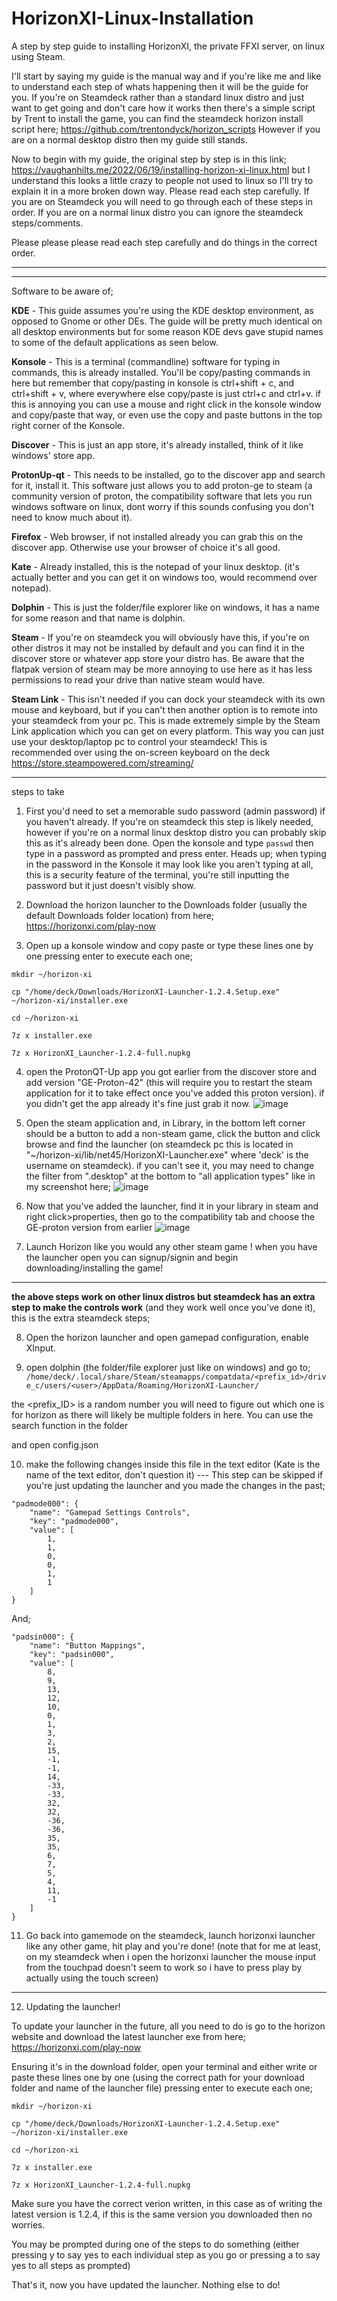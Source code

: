 # HorizonXI-Linux-Installation
A step by step guide to installing HorizonXI, the private FFXI server, on linux using Steam.

I'll start by saying my guide is the manual way and if you're like me and like to understand each step of whats happening then it will be the guide for you. If you're on Steamdeck rather than a standard linux distro and just want to get going and don't care how it works then there's a simple script by Trent to install the game, you can find the steamdeck horizon install script here; <https://github.com/trentondyck/horizon_scripts> However if you are on a normal desktop distro then my guide still stands.

Now to begin with my guide, the original step by step is in this link; <https://vaughanhilts.me/2022/06/19/installing-horizon-xi-linux.html> but I understand this looks a little crazy to people not used to linux so I'll try to explain it in a more broken down way. Please read each step carefully. If you are on Steamdeck you will need to go through each of these steps in order. If you are on a normal linux distro you can ignore the steamdeck steps/comments.

Please please please read each step carefully and do things in the correct order. 

-----
-----

Software to be aware of;

**KDE** - This guide assumes you're using the KDE desktop environment, as opposed to Gnome or other DEs. The guide will be pretty much identical on all desktop environments but for some reason KDE devs gave stupid names to some of the default applications as seen below.

**Konsole** - This is a terminal (commandline) software for typing in commands, this is already installed. You'll be copy/pasting commands in here but remember that copy/pasting in konsole is ctrl+shift + c, and ctrl+shift + v, where everywhere else copy/paste is just ctrl+c and ctrl+v. if this is annoying you can use a mouse and right click in the konsole window and copy/paste that way, or even use the copy and paste buttons in the top right corner of the Konsole.

**Discover** - This is just an app store, it's already installed, think of it like windows' store app.

**ProtonUp-qt** - This needs to be installed, go to the discover app and search for it, install it. This software just allows you to add proton-ge to steam (a community version of proton, the compatibility software that lets you run windows software on linux, dont worry if this sounds confusing you don't need to know much about it).

**Firefox** - Web browser, if not installed already you can grab this on the discover app. Otherwise use your browser of choice it's all good.

**Kate** - Already installed, this is the notepad of your linux desktop. (it's actually better and you can get it on windows too, would recommend over notepad).

**Dolphin** - This is just the folder/file explorer like on windows, it has a name for some reason and that name is dolphin.

**Steam** - If you're on steamdeck you will obviously have this, if you're on other distros it may not be installed by default and you can find it in the discover store or whatever app store your distro has. Be aware that the flatpak version of steam may be more annoying to use here as it has less permissions to read your drive than native steam would have.

**Steam Link** - This isn't needed if you can dock your steamdeck with its own mouse and keyboard, but if you can't then another option is to remote into your steamdeck from your pc. This is made extremely simple by the Steam Link application which you can get on every platform. This way you can just use your desktop/laptop pc to control your steamdeck! This is recommended over using the on-screen keyboard on the deck <https://store.steampowered.com/streaming/>

-----

steps to take

1. First you'd need to set a memorable sudo password (admin password) if you haven't already. If you're on steamdeck this step is likely needed, however if you're on a normal linux desktop distro you can probably skip this as it's already been done. Open the konsole and type `passwd` then type in a password as prompted and press enter. Heads up; when typing in the password in the Konsole it may look like you aren't typing at all, this is a security feature of the terminal, you're still inputting the password but it just doesn't visibly show.

2. Download the horizon launcher to the Downloads folder (usually the default Downloads folder location) from here;
<https://horizonxi.com/play-now>

3. Open up a konsole window and copy paste or type these lines one by one pressing enter to execute each one;

```
mkdir ~/horizon-xi
```
```
cp "/home/deck/Downloads/HorizonXI-Launcher-1.2.4.Setup.exe" ~/horizon-xi/installer.exe
```
```
cd ~/horizon-xi
```
```
7z x installer.exe
```
```
7z x HorizonXI_Launcher-1.2.4-full.nupkg
```

4. open the ProtonQT-Up app you got earlier from the discover store and add version "GE-Proton-42" (this will require you to restart the steam application for it to take effect once you've added this proton version). if you didn't get the app already it's fine just grab it now.
![image](https://github.com/MattyGWS/HorizonXI-Linux-Installation/assets/56587299/9a8009b2-6361-4984-b2cb-8859a3fb03b1)

5. Open the steam application and, in Library, in the bottom left corner should be a button to add a non-steam game, click the button and click browse and find the launcher (on steamdeck pc this is located in "~/horizon-xi/lib/net45/HorizonXI-Launcher.exe" where 'deck' is the username on steamdeck). if you can't see it, you may need to change the filter from ".desktop" at the bottom to "all application types" like in my screenshot here;
![image](https://github.com/MattyGWS/HorizonXI-Linux-Installation/assets/56587299/ae7711ab-e4d4-4ce8-bda2-c5bfc96965a1)

6. Now that you've added the launcher, find it in your library in steam and right click>properties, then go to the compatibility tab and choose the GE-proton version from earlier
![image](https://github.com/MattyGWS/HorizonXI-Linux-Installation/assets/56587299/5b1ac9f6-e317-4bd1-98a0-9d68dc5f5bd6)

7. Launch Horizon like you would any other steam game ! when you have the launcher open you can signup/signin and begin downloading/installing the game!

-----

**the above steps work on other linux distros but steamdeck has an extra step to make the controls work** (and they work well once you've done it), this is the extra steamdeck steps;

8. Open the horizon launcher and open gamepad configuration, enable XInput.

9.  open dolphin (the folder/file explorer just like on windows) and go to; `/home/deck/.local/share/Steam/steamapps/compatdata/<prefix_id>/drive_c/users/<user>/AppData/Roaming/HorizonXI-Launcher/`

the <prefix_ID> is a random number you will need to figure out which one is for horizon as there will likely be multiple folders in here. You can use the search function in the folder

and open config.json

10. make the following changes inside this file in the text editor (Kate is the name of the text editor, don't question it) --- This step can be skipped if you're just updating the launcher and you made the changes in the past;

```
"padmode000": {
    "name": "Gamepad Settings Controls",
    "key": "padmode000",
    "value": [
        1,
        1,
        0,
        0,
        1,
        1
    ]
}
```

And;

```
"padsin000": {
    "name": "Button Mappings",
    "key": "padsin000",
    "value": [
        8,
        9,
        13,
        12,
        10,
        0,
        1,
        3,
        2,
        15,
        -1,
        -1,
        14,
        -33,
        -33,
        32,
        32,
        -36,
        -36,
        35,
        35,
        6,
        7,
        5,
        4,
        11,
        -1
    ]
}
```

11. Go back into gamemode on the steamdeck, launch horizonxi launcher like any other game, hit play and you're done! (note that for me at least, on my steamdeck when i open the horizonxi launcher the mouse input from the touchpad doesn't seem to work so i have to press play by actually using the touch screen)

-----

12. Updating the launcher!

To update your launcher in the future, all you need to do is go to the horizon website and download the latest launcher exe from here;
<https://horizonxi.com/play-now>

Ensuring it's in the download folder, open your terminal and either write or paste these lines one by one (using the correct path for your download folder and name of the launcher file) pressing enter to execute each one;

```
mkdir ~/horizon-xi
```
```
cp "/home/deck/Downloads/HorizonXI-Launcher-1.2.4.Setup.exe" ~/horizon-xi/installer.exe
```
```
cd ~/horizon-xi
```
```
7z x installer.exe
```
```
7z x HorizonXI_Launcher-1.2.4-full.nupkg
```

Make sure you have the correct verion written, in this case as of writing the latest version is 1.2.4, if this is the same version you downloaded then no worries.

You may be prompted during one of the steps to do something (either pressing y to say yes to each individual step as you go or pressing a to say yes to all steps as prompted)

That's it, now you have updated the launcher. Nothing else to do! 
